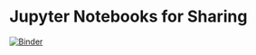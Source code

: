 # Jupyter Notebooks for Sharing

[![Binder](https://mybinder.org/badge_logo.svg)](https://mybinder.org/v2/gh/pankajksingh/pynb/main)
